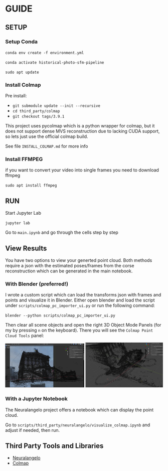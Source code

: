 # GUIDE

## SETUP

### Setup Conda

`conda env create -f environment.yml`

`conda activate historical-photo-sfm-pipeline`

`sudo apt update`

### Install Colmap

Pre install:

- `git submodule update --init --recursive`
- `cd third_party/colmap`
- `git checkout tags/3.9.1`

This project uses pycolmap which is a python wrapper for colmap, but it does not support dense MVS reconstruction due to lacking CUDA support, so lets just use the official colmap build.

See file `INSTALL_COLMAP.md` for more info

### Install FFMPEG

if you want to convert your video into single frames you need to download ffmpeg

`sudo apt install ffmpeg`

## RUN

Start Jupyter Lab

`jupyter lab`

Go to `main.ipynb` and go through the cells step by step

## View Results

You have two options to view your generted point cloud.
Both methods require a json with the estimated poses/frames from the corse reconstruction which can be generated in the main notebook.

### With Blender (preferred!)

I wrote a custom script which can load the transforms json with frames and points and visualize it in Blender. Either open blender and load the script under `scripts/colmap_pc_importer_ui.py` or run the following command:

`blender --python scripts/colmap_pc_importer_ui.py`

Then clear all scene objects and open the right 3D Object Mode Panels (for my by pressing `n` on the keyboard). There you will see the `Colmap Point Cloud Tools` panel:

<img src="public/blender_scan_cam.png" width="50%">
<img src="public/blender_scan_top.png" width="49%">

### With a Jupyter Notebook

The Neuralangelo project offers a notebook which can display the point cloud.

Go to `scripts/third_party/neuralangelo/visualize_colmap.ipynb` and adjust if needed, then run.

## Third Party Tools and Libraries

- [Neuralangelo](https://github.com/NVlabs/neuralangelo)
- [Colmap](https://github.com/colmap/colmap)
